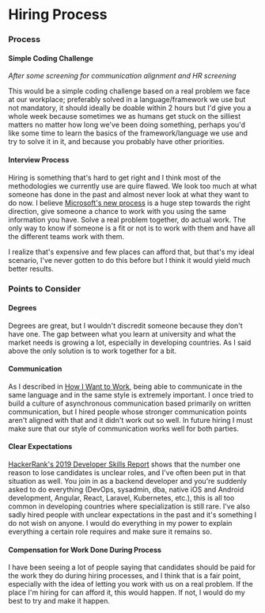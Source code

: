 # Hiring Process

### Process

#### Simple Coding Challenge

_After some screening for communication alignment and HR screening_

This would be a simple coding challenge based on a real problem we face at our workplace; preferably solved in a language/framework we use but not mandatory, it should ideally be doable within 2 hours but I'd give you a whole week because sometimes we as humans get stuck on the silliest matters no matter how long we've been doing something, perhaps you'd like some time to learn the basics of the framework/language we use and try to solve it in it, and because you probably have other priorities.

#### Interview Process

Hiring is something that's hard to get right and I think most of the methodologies we currently use are quire flawed. We look too much at what someone has done in the past and almost never look at what they want to do now. I believe [Microsoft's new process](https://blog.usejournal.com/rethinking-how-we-interview-in-microsofts-developer-division-8f404cfd075a) is a huge step towards the right direction, give someone a chance to work with you using the same information you have. Solve a real problem together, do actual work. The only way to know if someone is a fit or not is to work with them and have all the different teams work with them.

I realize that's expensive and few places can afford that, but that's my ideal scenario, I've never gotten to do this before but I think it would yield much better results.

### Points to Consider

#### Degrees

Degrees are great, but I wouldn't discredit someone because they don't have one. The gap between what you learn at university and what the market needs is growing a lot, especially in developing countries. As I said above the only solution is to work together for a bit.

#### Communication

As I described in [How I Want to Work](https://wiki.omar.engineer/work/what-i-want-in-a-workplace), being able to communicate in the same language and in the same style is extremely important. I once tried to build a culture of asynchronous communication based primarily on written communication, but I hired people whose stronger communication points aren't aligned with that and it didn't work out so well. In future hiring I must make sure that our style of communication works well for both parties.

#### Clear Expectations

[HackerRank's 2019 Developer Skills Report](https://research.hackerrank.com/developer-skills/2019) shows that the number one reason to lose candidates is unclear roles, and I've often been put in that situation as well. You join in as a backend developer and you're suddenly asked to do everything \(DevOps, sysadmin, dba, native iOS and Android development, Angular, React, Laravel, Kubernetes, etc.\), this is all too common in developing countries where specialization is still rare. I've also sadly hired people with unclear expectations in the past and it's something I do not wish on anyone. I would do everything in my power to explain everything a certain role requires and make sure it remains so.

#### Compensation for Work Done During Process

I have been seeing a lot of people saying that candidates should be paid for the work they do during hiring processes, and I think that is a fair point, especially with the idea of letting you work with us on a real problem. If the place I'm hiring for can afford it, this would happen. If not, I would do my best to try and make it happen.

